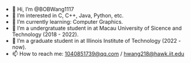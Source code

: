 - 👋 Hi, I’m @BOBWang1117
- 👀 I’m interested in C, C++, Java, Python, etc.
- 🌱 I’m currently learning: Computer Graphics.
- 💞️ I’m a undergratuate student in at Macau University of Sicence and Technology (2018 - 2022).
- 💞️ I’m a graduate student in at Illinois Institute of Technology (2022 - now).
- 📫 How to reach me: 1040851739@qq.com / hwang218@hawk.iit.edu

<!---
BOBWang1117/BOBWang1117 is a ✨ special ✨ repository because its `README.md` (this file) appears on your GitHub profile.
You can click the Preview link to take a look at your changes.
--->
